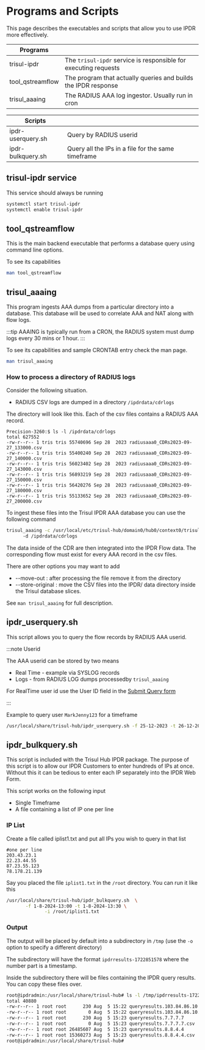 # Programs and Scripts

This page describes the executables and scripts that allow you to use IPDR more effectively.


| Programs |  |
| ------| ---|
| trisul-ipdr | The `trisul-ipdr` service is responsible for executing requests |
| tool_qstreamflow | The program that actually queries and builds the IPDR response |
| trisul_aaaing | The RADIUS AAA log ingestor. Usually run in cron |

| Scripts |  |
| ------| ---|
| ipdr-userquery.sh | Query by RADIUS userid |
| ipdr-bulkquery.sh| Query all the IPs in a file for the same timeframe |


## trisul-ipdr service

This service should always be running 

```bash
systemctl start trisul-ipdr
systemctl enable trisul-ipdr
```

## tool_qstreamflow

This is the main backend executable that performs a database query using command line options.

To see its capabilities 

```bash
man tool_qstreamflow
```

## trisul_aaaing 

This program ingests AAA dumps from a particular directory into a database. This database will be used to correlate AAA and NAT along with flow logs.


:::tip
AAAING is typically run from a CRON, the RADIUS system must dump logs every 30 mins or 1 hour. 
::: 


To see its capabilities and sample CRONTAB entry check the man page.

```bash
man trisul_aaaing 	
```



### How to process a directory of RADIUS logs 


Consider the following situation.


* RADIUS CSV logs are dumped in a directory `/ipdrdata/cdrlogs`


The directory will look like this. Each of the csv files contains a RADIUS AAA record. 

```
Precision-3260:$ ls -l /ipdrdata/cdrlogs
total 627552
-rw-r--r-- 1 tris tris 55740696 Sep 28  2023 radiusaaa0_CDRs2023-09-27_133000.csv
-rw-r--r-- 1 tris tris 55400240 Sep 28  2023 radiusaaa0_CDRs2023-09-27_140000.csv
-rw-r--r-- 1 tris tris 56023402 Sep 28  2023 radiusaaa0_CDRs2023-09-27_143000.csv
-rw-r--r-- 1 tris tris 56893219 Sep 28  2023 radiusaaa0_CDRs2023-09-27_150000.csv
-rw-r--r-- 1 tris tris 56420276 Sep 28  2023 radiusaaa0_CDRs2023-09-27_180000.csv
-rw-r--r-- 1 tris tris 55133652 Sep 28  2023 radiusaaa0_CDRs2023-09-27_200000.csv

```


To ingest these files into the Trisul IPDR AAA database you can use the following command


```bash
trisul_aaaing -c /usr/local/etc/trisul-hub/domain0/hub0/context0/trisulHubConfig.xml
      -d /ipdrdata/cdrlogs 
```

The data inside of the CDR are then integrated into the IPDR Flow data. The corresponding flow must exist for every AAA record in the csv files. 


There are other options you may want to add 

 - --move-out : after processing the file remove it from the directory
 - --store-original : move the CSV files into the IPDR/ data directory inside the Trisul database slices. 

 See `man trisul_aaaing` for full description.





## ipdr_userquery.sh 

This script allows you to query the flow records by RADIUS AAA userid.  

:::note Userid 

The AAA userid can be stored by two means 
 - Real Time - example via SYSLOG records
 - Logs - from RADIUS LOG dumps processedby `trisul_aaaing`   

For RealTime user id use the User ID field in the [Submit Query form](submit-queries)

:::

Example to query user `MarkJenny123` for a timeframe 

```bash
/usr/local/share/trisul-hub/ipdr_userquery.sh -f 25-12-2023 -t 26-12-2023 -u MarkJenny123 
```


## ipdr_bulkquery.sh

This script is included with the Trisul Hub IPDR package. The purpose of this script is to allow our IPDR Customers to enter hundreds of IPs at once. Without this it can be tedious to enter each IP separately into the IPDR Web Form.


This script  works on the following input

* Single Timeframe
* A file containing a list of IP one per line

###  IP List

Create a file called iplist1.txt and put all IPs you wish to query in that list

```
#one per line 
203.43.23.1
22.23.44.55
87.23.55.123
78.178.21.139
```

Say you placed the file `iplist1.txt` in the `/root` directory. You can run it like this


```bash
/usr/local/share/trisul-hub/ipdr_bulkquery.sh  \
       -f 1-8-2024-13:00 -t 1-8-2024-13:30 \
              -i /root/iplist1.txt
```


### Output

The output will be placed by default into a subdirectory in `/tmp` (use the `-o` option to specify a different directory)

The subdirectory will have the format `ipdrresults-1722851578` where the number part is a timestamp.

Inside the subdirectory there will be files containing the IPDR query results. You can copy these files over.

```bash
root@ipdradmin:/usr/local/share/trisul-hub# ls -l /tmp/ipdrresults-1722851578
total 40880
-rw-r--r-- 1 root root      230 Aug  5 15:22 queryresults.103.84.86.10
-rw-r--r-- 1 root root        0 Aug  5 15:22 queryresults.103.84.86.10.csv
-rw-r--r-- 1 root root      230 Aug  5 15:23 queryresults.7.7.7.7
-rw-r--r-- 1 root root        0 Aug  5 15:23 queryresults.7.7.7.7.csv
-rw-r--r-- 1 root root 26485607 Aug  5 15:23 queryresults.8.8.4.4
-rw-r--r-- 1 root root 15360273 Aug  5 15:23 queryresults.8.8.4.4.csv
root@ipdradmin:/usr/local/share/trisul-hub#
```

